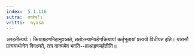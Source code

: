 ```yaml
---
index:  5.1.116
sutra:  तदर्हम्?।
vritti:  nyasa
---
```


अरहतीत्यर्थः। क्रियाग्रहणमिहानुवत्र्तते, ततोऽस्यामेवर्हणक्रियायां कर्तृभूतायां प्रत्ययो विधीयत इति। यत्रासौ प्रत्ययार्थत्वेन विवक्ष्यते, तत्र वाक्यमेव भवति--ब्राआहृणमर्हतीति॥
